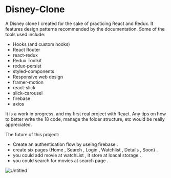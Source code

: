 # Disney-Clone


A  Disney clone I created for the sake of practicing React and Redux. It features design 
patterns recommended by the documentation. Some of the tools used include: <br />

* Hooks (and custom hooks)
* React Router
* react-redux
* Redux Toolkit 
* redux-persist
* styled-components
* Responsive web design 
* framer-motion
* react-slick
* slick-carousel
* firebase
* axios

It is a work in progress, and my first real project with React. Any tips on how to better write the  18 code, manage the folder structure, etc would be really appreciated. <br />

The future of this project: <br />

* Create an authentication flow by useing firebase . 
* create six pages (Home , Search , Login , Watchlist , Details , Soon) .
* you could add movie at watchList , it store at loacal storage .  
* you could search for movies at search page . 

![Untitled](https://user-images.githubusercontent.com/65419936/125168627-b5738680-e1a6-11eb-92d0-45487eec7479.png)
